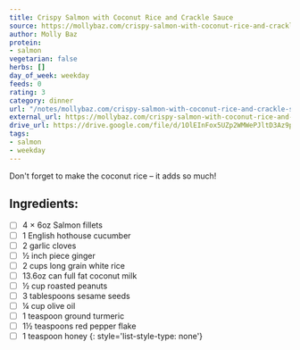 ```yaml
---
title: Crispy Salmon with Coconut Rice and Crackle Sauce
source: https://mollybaz.com/crispy-salmon-with-coconut-rice-and-crackle-sauce/
author: Molly Baz
protein:
- salmon
vegetarian: false
herbs: []
day_of_week: weekday
feeds: 0
rating: 3
category: dinner
url: "/notes/mollybaz.com/crispy-salmon-with-coconut-rice-and-crackle-sauce.html"
external_url: https://mollybaz.com/crispy-salmon-with-coconut-rice-and-crackle-sauce/
drive_url: https://drive.google.com/file/d/1OlEInFox5UZp2WMWePJltD3Az9pMn_ok/view?usp=drive_link
tags:
- salmon
- weekday
---
```


Don't forget to make the coconut rice – it adds so much!

## Ingredients:

- [ ] 4 × 6oz Salmon fillets
- [ ] 1 English hothouse cucumber
- [ ] 2 garlic cloves
- [ ] ½ inch piece ginger
- [ ] 2 cups long grain white rice
- [ ] 13.6oz can full fat coconut milk
- [ ] ½ cup roasted peanuts
- [ ] 3 tablespoons sesame seeds
- [ ] ¼ cup olive oil
- [ ] 1 teaspoon ground turmeric
- [ ] 1½ teaspoons red pepper flake
- [ ] 1 teaspoon honey
{: style='list-style-type: none'}
